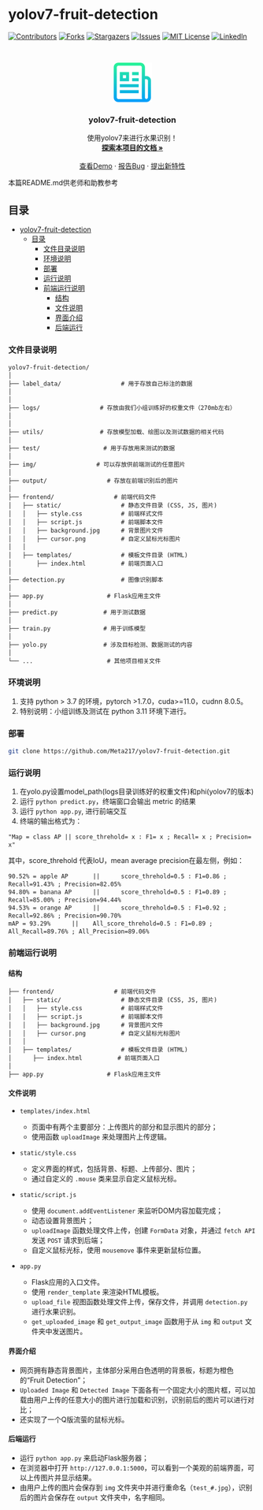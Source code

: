 # yolov7-fruit-detection


<!-- PROJECT SHIELDS -->

[![Contributors][contributors-shield]][contributors-url]
[![Forks][forks-shield]][forks-url]
[![Stargazers][stars-shield]][stars-url]
[![Issues][issues-shield]][issues-url]
[![MIT License][license-shield]][license-url]
[![LinkedIn][linkedin-shield]][linkedin-url]

<!-- PROJECT LOGO -->
<br />

<p align="center">
  <a href="https://github.com/Meta217/yolov7-fruit-detection/">
    <img src="images/logo.png" alt="Logo" width="80" height="80">
  </a>

  <h3 align="center">yolov7-fruit-detection</h3>
  <p align="center">
    使用yolov7来进行水果识别！
    <br />
    <a href="https://github.com/Meta217/yolov7-fruit-detection"><strong>探索本项目的文档 »</strong></a>
    <br />
    <br />
    <a href="https://github.com/Meta217/yolov7-fruit-detection">查看Demo</a>
    ·
    <a href="https://github.com/Meta217/yolov7-fruit-detection/issues">报告Bug</a>
    ·
    <a href="https://github.com/Meta217/yolov7-fruit-detection/issues">提出新特性</a>
  </p>

</p>

本篇README.md供老师和助教参考

## 目录

- [yolov7-fruit-detection](#yolov7-fruit-detection)
  - [目录](#目录)
    - [文件目录说明](#文件目录说明)
    - [环境说明](#环境说明)
    - [部署](#部署)
    - [运行说明](#运行说明)
    - [前端运行说明](#前端运行说明)
      - [结构](#结构)
      - [文件说明](#文件说明)
      - [界面介绍](#界面介绍)
      - [后端运行](#后端运行)

### 文件目录说明

```
yolov7-fruit-detection/
│
├── label_data/                 # 用于存放自己标注的数据
│
│
├── logs/                 # 存放由我们小组训练好的权重文件（270mb左右）
│
│
├── utils/                # 存放模型加载、绘图以及测试数据的相关代码
│
├── test/                  # 用于存放用来测试的数据
│
├── img/                 # 可以存放供前端测试的任意图片
│
├── output/                 # 存放在前端识别后的图片
│
├── frontend/                 # 前端代码文件
│   ├── static/                 # 静态文件目录 (CSS, JS, 图片)
│   │   ├── style.css           # 前端样式文件
│   │   ├── script.js           # 前端脚本文件
│   │   ├── background.jpg      # 背景图片文件
│   │   ├── cursor.png          # 自定义鼠标光标图片
│   │
│   ├── templates/              # 模板文件目录 (HTML)
│       ├── index.html          # 前端页面入口
│
├── detection.py                # 图像识别脚本
│
├── app.py                  # Flask应用主文件
│
├── predict.py             # 用于测试数据     
│
├── train.py               # 用于训练模型    
│
├── yolo.py                # 涉及目标检测、数据测试的内容                 
│
└── ...                     # 其他项目相关文件
```

### 环境说明

1. 支持 python > 3.7 的环境，pytorch >1.7.0，cuda>=11.0，cudnn 8.0.5。
2. 特别说明：小组训练及测试在 python 3.11 环境下进行。

### 部署

```sh
git clone https://github.com/Meta217/yolov7-fruit-detection.git
```

### 运行说明
1. 在yolo.py设置model_path(logs目录训练好的权重文件)和phi(yolov7的版本)
2. 运行 `python predict.py`，终端窗口会输出 metric 的结果
3. 运行 `python app.py`, 进行前端交互
4. 终端的输出格式为：

```
"Map = class AP || score_threhold= x : F1= x ; Recall= x ; Precision= x"
```

其中，score_threhold 代表IoU，mean average precision在最左侧，例如：

```
90.52% = apple AP       ||      score_threhold=0.5 : F1=0.86 ; Recall=91.43% ; Precision=82.05%
94.80% = banana AP      ||      score_threhold=0.5 : F1=0.89 ; Recall=85.00% ; Precision=94.44%
94.53% = orange AP      ||      score_threhold=0.5 : F1=0.92 ; Recall=92.86% ; Precision=90.70%
mAP = 93.29%      ||    All_score_threhold=0.5 : F1=0.89 ; All_Recall=89.76% ; All_Precision=89.06%
```

### 前端运行说明

#### 结构

```
├── frontend/                 # 前端代码文件
│   ├── static/                 # 静态文件目录 (CSS, JS, 图片)
│   │   ├── style.css           # 前端样式文件
│   │   ├── script.js           # 前端脚本文件
│   │   ├── background.jpg      # 背景图片文件
│   │   ├── cursor.png          # 自定义鼠标光标图片
│   │
│   ├── templates/              # 模板文件目录 (HTML)
│      ├── index.html          # 前端页面入口
│
├── app.py                  # Flask应用主文件
```

#### 文件说明

- `templates/index.html`
  - 页面中有两个主要部分：上传图片的部分和显示图片的部分；
  - 使用函数 `uploadImage` 来处理图片上传逻辑。

- `static/style.css`
  - 定义界面的样式，包括背景、标题、上传部分、图片；
  - 通过自定义的 `.mouse` 类来显示自定义鼠标光标。

- `static/script.js`
  - 使用 `document.addEventListener` 来监听DOM内容加载完成；
  - 动态设置背景图片；
  - `uploadImage` 函数处理文件上传，创建 `FormData` 对象，并通过 `fetch API` 发送 `POST` 请求到后端；
  - 自定义鼠标光标，使用 `mousemove` 事件来更新鼠标位置。

- `app.py`
  - Flask应用的入口文件。
  - 使用 `render_template` 来渲染HTML模板。
  - `upload_file` 视图函数处理文件上传，保存文件，并调用 `detection.py` 进行水果识别。
  - `get_uploaded_image` 和 `get_output_image` 函数用于从 `img` 和 `output` 文件夹中发送图片。

#### 界面介绍

- 网页拥有静态背景图片，主体部分采用白色透明的背景板，标题为橙色的“Fruit Detection”；
- `Uploaded Image` 和 `Detected Image` 下面各有一个固定大小的图片框，可以加载由用户上传的任意大小的图片进行加载和识别，识别前后的图片可以进行对比；
- 还实现了一个Q版流萤的鼠标光标。

#### 后端运行

- 运行 `python app.py` 来启动Flask服务器；
- 在浏览器中打开 `http://127.0.0.1:5000`，可以看到一个美观的前端界面，可以上传图片并显示结果。
- 由用户上传的图片会保存到 `img` 文件夹中并进行重命名（`test_#.jpg`），识别后的图片会保存在 `output` 文件夹中，名字相同。


<!-- links -->
[your-project-path]:Meta217/yolov7-fruit-detection
[contributors-shield]: https://img.shields.io/github/contributors/Meta217/yolov7-fruit-detection.svg?style=flat-square
[contributors-url]: https://github.com/Meta217/yolov7-fruit-detection/graphs/contributors
[forks-shield]: https://img.shields.io/github/forks/Meta217/yolov7-fruit-detection.svg?style=flat-square
[forks-url]: https://github.com/Meta217/yolov7-fruit-detection/network/members
[stars-shield]: https://img.shields.io/github/stars/Meta217/yolov7-fruit-detection.svg?style=flat-square
[stars-url]: https://github.com/Meta217/yolov7-fruit-detection/stargazers
[issues-shield]: https://img.shields.io/github/issues/Meta217/yolov7-fruit-detection.svg?style=flat-square
[issues-url]: https://img.shields.io/github/issues/Meta217/yolov7-fruit-detection.svg
[license-shield]: https://img.shields.io/github/license/Meta217/yolov7-fruit-detection.svg?style=flat-square
[license-url]: https://github.com/Meta217/yolov7-fruit-detection/blob/master/LICENSE.txt
[linkedin-shield]: https://img.shields.io/badge/-LinkedIn-black.svg?style=flat-square&logo=linkedin&colorB=555
[linkedin-url]: https://linkedin.com/in/shaojintian